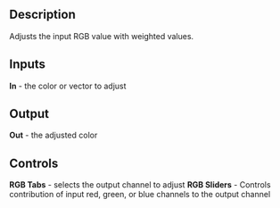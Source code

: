 ## Description
Adjusts the input RGB value with weighted values.

## Inputs
**In** - the color or vector to adjust

## Output
**Out** - the adjusted color

## Controls
**RGB Tabs** - selects the output channel to adjust
**RGB Sliders** - Controls contribution of input red, green, or blue channels to the output channel